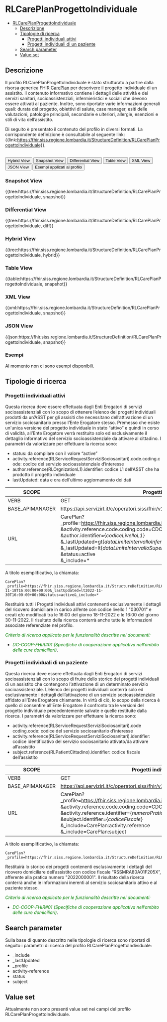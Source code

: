 # RLCarePlanProgettoIndividuale

- [RLCarePlanProgettoIndividuale](#rlcareplanprogettoindividuale)
  - [Descrizione](#descrizione)
  - [Tipologie di ricerca](#tipologie-di-ricerca)
    - [Progetti individuali attivi](#progetti-individuali-attivi)
    - [Progetti individuali di un paziente](#progetti-individuali-di-un-paziente)
  - [Search parameter](#search-parameter)
  - [Value set](#value-set)


## Descrizione

Il profilo RLCarePlanProgettoIndividuale è stato strutturato a partire dalla risorsa generica FHIR [CarePlan](http://hl7.org/fhir/R4/careplan.html) per descrivere il progetto individuale di un assistito. Il contenuto informativo contiene i dettagli delle attività e dei servizi sanitari, socioassistenziali, infermieristici e sociali che devono essere attivati al paziente. Inoltre, sono riportate varie informazioni generali quali: durata del progetto, obiettivi di salute, case manager, esiti delle valutazioni, patologie principali, secondarie e ulteriori, allergie, esenzioni e stili di vita dell’assistito. 

Di seguito è presentato il contenuto del profilo in diversi formati. La corrispondente definizione è consultabile al seguente link: {{link:https://fhir.siss.regione.lombardia.it/StructureDefinition/RLCarePlanProgettoIndividuale}}.

<br>
<div class="tab">
  <button class="tablinks active" onclick="openTab(event, 'Hybrid View')">Hybrid View</button>
  <button class="tablinks" onclick="openTab(event, 'Snapshot View')">Snapshot View</button>
  <button class="tablinks" onclick="openTab(event, 'Differential View')">Differential View</button>
  <button class="tablinks" onclick="openTab(event, 'Table View')">Table View</button>
  <button class="tablinks" onclick="openTab(event, 'XML View')">XML View</button>
  <button class="tablinks" onclick="openTab(event, 'JSON View')">JSON View</button>
  <button class="tablinks" onclick="openTab(event, 'Esempi')">Esempi applicati al profilo</button>
</div>

<div id="Snapshot View" class="tabcontent">
  <h3>Snapshot View</h3>
{{tree:https://fhir.siss.regione.lombardia.it/StructureDefinition/RLCarePlanProgettoIndividuale, snapshot}}
</div>

<div id="Differential View" class="tabcontent">
  <h3>Differential View</h3>
{{tree:https://fhir.siss.regione.lombardia.it/StructureDefinition/RLCarePlanProgettoIndividuale, diff}}
</div>

<div id="Hybrid View" class="tabcontent"  style="display:block">
  <h3>Hybrid View</h3>
{{tree:https://fhir.siss.regione.lombardia.it/StructureDefinition/RLCarePlanProgettoIndividuale, hybrid}}
</div>

<div id="Table View" class="tabcontent">
  <h3>Table View</h3>
{{table:https://fhir.siss.regione.lombardia.it/StructureDefinition/RLCarePlanProgettoIndividuale, snapshot}}
</div>

<div id="XML View" class="tabcontent">
  <h3>XML View</h3>
{{xml:https://fhir.siss.regione.lombardia.it/StructureDefinition/RLCarePlanProgettoIndividuale, snapshot}}
</div>

<div id="JSON View" class="tabcontent">
  <h3>JSON View</h3>
{{json:https://fhir.siss.regione.lombardia.it/StructureDefinition/RLCarePlanProgettoIndividuale, snapshot}}
</div>

<div id="Esempi" class="tabcontent">
  <h3>Esempi</h3>
Al momento non ci sono esempi disponibili.
<br>
</div>

<!-- ===================================================FINE SEZIONE=================================================== -->

## Tipologie di ricerca

###	Progetti individuali attivi

Questa ricerca deve essere effettuata dagli Enti Erogatori di servizi socioassistenziali con lo scopo di ottenere l’elenco dei progetti individuali prodotti da un’ASST per gli assisiti che necessitano dell’attivazione di un servizio sociosanitario presso l’Ente Erogatore stesso. 
Premesso che esiste un'unica versione del progetto individuale in stato “attivo” e quindi in corso di validità, all’Ente Erogatore verrà restituito solo ed esclusivamente il dettaglio informativo del servizio socioassistenziale da attivare al cittadino. 
I parametri da valorizzare per effettuare la ricerca sono:
-	status: da compilare con il valore “active”
-	activity.reference(RLServiceRequestServiziSociosanitari).code.coding.code: codice del servizio socioassistenziale d’interesse
-	author.reference(RLOrgnizationL1).identifier: codice L1 dell’ASST che ha prodotto il progetto individuale
-	lastUpdated: data e ora dell’ultimo aggiornamento dei dati

|     SCOPE    | Progetti individuali attivi |
|---|---|
| VERB | GET |
| BASE_APIMANAGER | https://api.servizirl.it/c/operatori.siss/fhir/v1.0.0/npri |
| URL | CarePlan?_profile=https://fhir.siss.regione.lombardia.it/StructureDefinition/RLCarePlanProgettoIndividuale<br>&activity.reference.code.coding.code=CDOM<br>&author.identifier=\{_codiceLivelloL1_\}<br>&_lastUpdated=gt\{_dataLimiteIntervalloInferiore_\}<br>&_lastUpdated=lt\{_dataLimiteIntervalloSuperiore_\}<br>&status=active<br>&_include=* |

A titolo esemplificativo, la chiamata: 

    CarePlan?_profile=https://fhir.siss.regione.lombardia.it/StructureDefinition/RLCarePlanProgettoIndividuale&activity.reference.code.coding.code=CDOM&author.identifier=030701&_lastUpdated=gt2022-11-18T16:00:00+00:00&_lastUpdated=lt2022-11-30T16:00:00+00:00&status=active&_include=*

Restituirà tutti i Progetti Individuali attivi contenenti esclusivamente i dettagli del ricovero domiciliare in carico all’ente con codice livello 1 "030701" e creati e/o modificati tra le 16:00 del giorno 18-11-2022 e le 16:00 del giorno 30-11-2022. Il risultato della ricerca conterrà anche tutte le informazioni associate referenziate nel profilo.

<em><font style="color:green">
_Criterio di ricerca applicato per le funzionalità descritte nei documenti:_
- _DC-COOP-FHIR#01 (Specifiche di cooperazione applicativa nell’ambito delle cure domiciliari)_</font></em>.

### Progetti individuali di un paziente

Questa ricerca deve essere effettuata dagli Enti Erogatori di servizi socioassistenziali con lo scopo di fruire dello storico dei progetti individuali di un assistito che contengono l’attivazione di un determinato servizio socioassistenziale.
L’elenco dei progetti individuali conterrà solo ed esclusivamente i dettagli dell’attivazione di un servizio socioassistenziale affidato all’Ente Erogatore chiamante. In virtù di ciò, lo scopo della ricerca è quello di consentire all’Ente Erogatore il confronto tra le versioni del progetto individuale precedentemente salvate e quelle restituite dalla ricerca.
I parametri da valorizzare per effettuare la ricerca sono:
-	activity.reference(RLServiceRequestServiziSociosanitari).code coding.code: codice del servizio sociosanitario d’interesse
-	activity.reference(RLServiceRequestServiziSociosanitari).identifier: codice identificativo del servizio sociosanitario attivato/da attivare all’assistito
-	subject.reference(RLPatientCittadino).identifier: codice fiscale dell’assistito

|     SCOPE    |Progetti individuali di un paziente|
|---|---|
|     VERB    |     GET    |
| BASE_APIMANAGER | https://api.servizirl.it/c/operatori.siss/fhir/v1.0.0/npri |
|     URL    | CarePlan?_profile=https://fhir.siss.regione.lombardia.it/StructureDefinition/RLCarePlanProgettoIndividuale<br>&activity.reference.code.coding.code=CDOM<br>&activity.reference.identifier=\{_numeroPratica_\}<br>&subject.identifier=\{_codiceFiscale_\}<br>&_include=CarePlan:activity.reference<br>&_include=CarePlan:subject |

A titolo esemplificativo, la chiamata: 

    CarePlan?_profile=https://fhir.siss.regione.lombardia.it/StructureDefinition/RLCarePlanProgettoIndividuale&activity.reference.code.coding.code=CDOM&activity.reference.identifier=2022000001&subject.identifier=RSSMRA80A01F205X&_include=CarePlan:activity.reference&_include=CarePlan:subject

Restituirà lo storico dei progetti contenenti esclusivamente i dettagli del ricovero domiciliare dell’assistito con codice fiscale “RSSMRA80A01F205X”, afferente alla pratica numero "2022000001". Il risultato della ricerca conterrà anche le informazioni inerenti al servizio sociosanitario attivo e al paziente stesso.

<em><font style="color:green">
_Criterio di ricerca applicato per le funzionalità descritte nei documenti:_
- _DC-COOP-FHIR#01 (Specifiche di cooperazione applicativa nell’ambito delle cure domiciliari)_</font></em>.


<!-- ===================================================FINE SEZIONE=================================================== -->

## Search parameter
Sulla base di quanto descritto nelle tipologie di ricerca sono riportati di seguito i parametri di ricerca del profilo RLCarePlanProgettoIndividuale: 
- _include
- _lastUpdated
- _profile
- activity-reference
- status
- subject

<!-- ===================================================FINE SEZIONE=================================================== -->

## Value set

Attualmente non sono presenti value set nei campi del profilo RLCarePlanProgettoIndividuale.

<br> 
